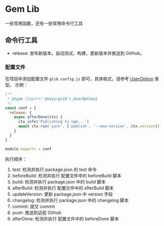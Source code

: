 # Gem Lib

一些常用函数，还有一些常用命令行工具

## 命令行工具

- release: 发布新版本。自动测试，构建，更新版本并推送到 GitHub。

### 配置文件

在项目中添加配置文件 `glib.config.js` 即可，具体格式，请参考 [UserOption](./src/cli/index.ts) 类型。
示例：

```js
/**
 * @type {import('@exyz/glib').UserOption}
 */
const conf = {
  release: {
    async afterDone(ctx) {
      ctx.info('Publishing to npm...')
      await ctx.run('yarn', ['publish', '--new-version', ctx.version])
    }
  }
}

module.exports = conf
```

执行顺序：

1. test: 检测并执行 package.json 的 test 命令
2. beforeBuild: 检测并执行 配置文件中的 beforeBuild 脚本
3. build: 检测并执行 package.json 中的 build 脚本
4. afterBuild: 检测并执行 配置文件中的 afterBuild 脚本
5. updateVersion: 更新 package.json 中 version 字段
6. changelog: 检测并执行 package.json 中的 changelog 脚本
7. commit: 提交 commit
8. push: 推送到远程 Github
9. afterDone: 检测并执行 配置文件中的 beforeDone 脚本
